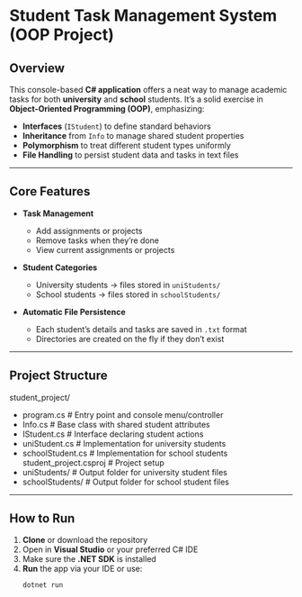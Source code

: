 # Student Task Management System (OOP Project)

## Overview
This console-based **C# application** offers a neat way to manage academic tasks for both **university** and **school** students. It’s a solid exercise in **Object-Oriented Programming (OOP)**, emphasizing:

- **Interfaces** (`IStudent`) to define standard behaviors
- **Inheritance** from `Info` to manage shared student properties
- **Polymorphism** to treat different student types uniformly
- **File Handling** to persist student data and tasks in text files

---

## Core Features

- **Task Management**
  - Add assignments or projects
  - Remove tasks when they’re done
  - View current assignments or projects

- **Student Categories**
  - University students → files stored in `uniStudents/`
  - School students → files stored in `schoolStudents/`

- **Automatic File Persistence**
  - Each student’s details and tasks are saved in `.txt` format
  - Directories are created on the fly if they don’t exist

---

## Project Structure

student_project/
- program.cs # Entry point and console menu/controller
- Info.cs # Base class with shared student attributes
- IStudent.cs # Interface declaring student actions
- uniStudent.cs # Implementation for university students
- schoolStudent.cs # Implementation for school students student_project.csproj # Project setup
- uniStudents/ # Output folder for university student files
- schoolStudents/ # Output folder for school student files
---

## How to Run

1. **Clone** or download the repository
2. Open in **Visual Studio** or your preferred C# IDE
3. Make sure the **.NET SDK** is installed
4. **Run** the app via your IDE or use:
   ```bash
   dotnet run



<br>
<br>
<br>
<br>
<br>
